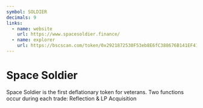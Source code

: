 ```yaml
---
symbol: SOLDIER
decimals: 9
links:
  - name: website
    url: https://www.spacesoldier.finance/
  - name: explorer
    url: https://bscscan.com/token/0x2921872530F53eb8E6fC388676B141EF41Ee2d4e
---
```


# Space Soldier

Space Soldier is the first deflationary token for veterans. Two functions occur during each trade: Reflection & LP Acquisition
